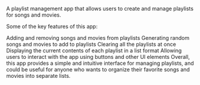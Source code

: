 

A playlist management app that allows users to create and manage playlists for songs and movies.

Some of the key features of this app:

Adding and removing songs and movies from playlists
Generating random songs and movies to add to playlists
Clearing all the playlists at once
Displaying the current contents of each playlist in a list format
Allowing users to interact with the app using buttons and other UI elements
Overall, this app provides a simple and intuitive interface for managing playlists, and could be useful for anyone who wants to organize their favorite songs and movies into separate lists.
